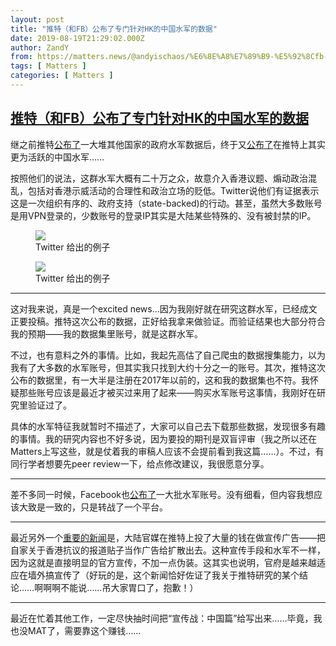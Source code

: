 ```yaml
---
layout: post
title: "推特（和FB）公布了专门针对HK的中国水军的数据"
date: 2019-08-19T21:29:02.000Z
author: ZandY
from: https://matters.news/@andyischaos/%E6%8E%A8%E7%89%B9-%E5%92%8Cfb-%E5%85%AC%E5%B8%83%E4%BA%86%E4%B8%93%E9%97%A8%E9%92%88%E5%AF%B9hk%E7%9A%84%E4%B8%AD%E5%9B%BD%E6%B0%B4%E5%86%9B%E7%9A%84%E6%95%B0%E6%8D%AE-zdpuAkyaGg2B2w5fLCM57d8fx3BCCUcS5sfRBQNgJDKgvV8rh
tags: [ Matters ]
categories: [ Matters ]
---
```

<!--1566250142000-->
[推特（和FB）公布了专门针对HK的中国水军的数据](https://matters.news/@andyischaos/%E6%8E%A8%E7%89%B9-%E5%92%8Cfb-%E5%85%AC%E5%B8%83%E4%BA%86%E4%B8%93%E9%97%A8%E9%92%88%E5%AF%B9hk%E7%9A%84%E4%B8%AD%E5%9B%BD%E6%B0%B4%E5%86%9B%E7%9A%84%E6%95%B0%E6%8D%AE-zdpuAkyaGg2B2w5fLCM57d8fx3BCCUcS5sfRBQNgJDKgvV8rh)
------

<div>
<p>继之前推特<a href="https://about.twitter.com/en_us/values/elections-integrity.html#data" target="_blank">公布了</a>一大堆其他国家的政府水军数据后，终于又<a href="https://blog.twitter.com/en_us/topics/company/2019/information_operations_directed_at_Hong_Kong.html" target="_blank">公布了</a>在推特上其实更为活跃的中国水军……</p><p>按照他们的说法，这群水军大概有二十万之众，故意介入香港议题、煽动政治混乱，包括对香港示威活动的合理性和政治立场的贬低。Twitter说他们有证据表示这是一次组织有序的、政府支持（state-backed)的行动。甚至，虽然大多数账号是用VPN登录的，少数账号的登录IP其实是大陆某些特殊的、没有被封禁的IP。</p><figure class="image"><img src="https://assets.matters.news/embed/9a783c3f-82f8-4537-9bb4-4dcb55d84121/tweet1-img-fullhd-medium-png.png" data-asset-id="9a783c3f-82f8-4537-9bb4-4dcb55d84121" referrerpolicy="no-referrer"><figcaption><span>Twitter 给出的例子</span></figcaption></figure><figure class="image"><img src="https://assets.matters.news/embed/ee27ce20-b1c0-4b69-bcf7-af5b874747bf/tweet2-img-fullhd-medium-png.png" data-asset-id="ee27ce20-b1c0-4b69-bcf7-af5b874747bf" referrerpolicy="no-referrer"><figcaption><span>Twitter 给出的例子</span></figcaption></figure><hr><p>这对我来说，真是一个excited news...因为我刚好就在研究这群水军，已经成文正要投稿。推特这次公布的数据，正好给我拿来做验证。而验证结果也大部分符合我的预期——我的数据集里账号，就是这群水军。</p><p>不过，也有意料之外的事情。比如，我起先高估了自己爬虫的数据搜集能力，以为我有了大多数的水军账号，但其实我只找到大约十分之一的账号。其次，推特这次公布的数据里，有一大半是注册在2017年以前的，这和我的数据集也不符。我怀疑那些账号应该是最近才被买过来用了起来——购买水军账号这事情，我刚好在研究里验证过了。</p><p>具体的水军特征我就暂时不描述了，大家可以自己去下载那些数据，发现很多有趣的事情。我的研究内容也不好多说，因为要投的期刊是双盲评审（我之所以还在Matters上写这些，就是仗着我的审稿人应该不会提前看到我这篇……）。不过，有同行学者想要先peer review一下，给点修改建议，我很愿意分享。</p><hr><p>差不多同一时候，Facebook也<a href="https://newsroom.fb.com/news/2019/08/removing-cib-china/" target="_blank">公布了</a>一大批水军账号。没有细看，但内容我想应该大致是一致的，只是转战了一个平台。</p><hr><p>最近另外一个<a href="https://thenextweb.com/twitter/2019/08/19/china-is-paying-twitter-to-publish-propaganda-against-hong-kong-protesters/" target="_blank">重要的新闻</a>是，大陆官媒在推特上投了大量的钱在做宣传广告——把自家关于香港抗议的报道贴子当作广告给扩散出去。这种宣传手段和水军不一样，因为这就是直接明显的官方宣传，不加一点伪装。这其实也说明，官府是越来越适应在墙外搞宣传了（好玩的是，这个新闻恰好佐证了我关于推特研究的某个结论……啊啊啊不能说……吊大家胃口了，抱歉！）</p><hr><p>最近在忙着其他工作，一定尽快抽时间把“宣传战：中国篇”给写出来……毕竟，我也没MAT了，需要靠这个赚钱……</p>
</div>
